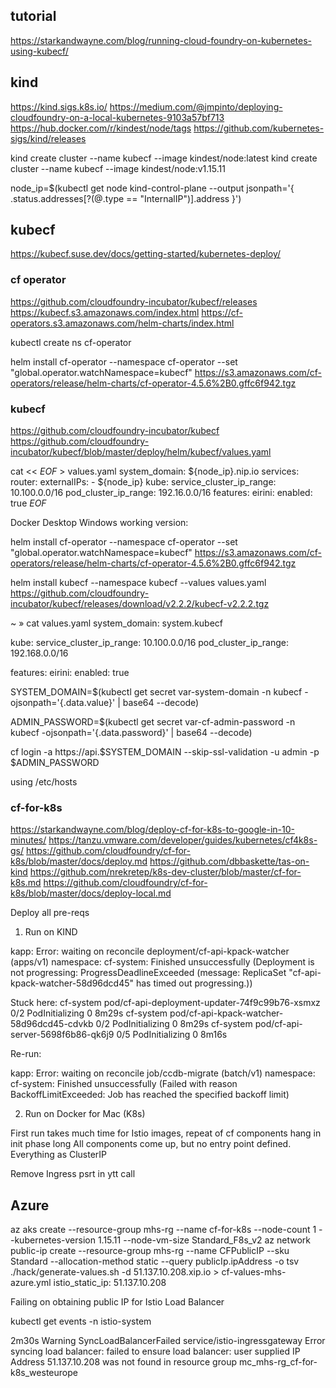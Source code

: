 ## tutorial

https://starkandwayne.com/blog/running-cloud-foundry-on-kubernetes-using-kubecf/

## kind

https://kind.sigs.k8s.io/
https://medium.com/@jmpinto/deploying-cloudfoundry-on-a-local-kubernetes-9103a57bf713
https://hub.docker.com/r/kindest/node/tags
https://github.com/kubernetes-sigs/kind/releases

kind create cluster --name kubecf --image kindest/node:latest
kind create cluster --name kubecf --image kindest/node:v1.15.11

node_ip=$(kubectl get node kind-control-plane --output jsonpath='{ .status.addresses[?(@.type == "InternalIP")].address }')


## kubecf

https://kubecf.suse.dev/docs/getting-started/kubernetes-deploy/

### cf operator

https://github.com/cloudfoundry-incubator/kubecf/releases
https://kubecf.s3.amazonaws.com/index.html
https://cf-operators.s3.amazonaws.com/helm-charts/index.html

kubectl create ns cf-operator

helm install cf-operator --namespace cf-operator --set "global.operator.watchNamespace=kubecf"     https://s3.amazonaws.com/cf-operators/release/helm-charts/cf-operator-4.5.6%2B0.gffc6f942.tgz

### kubecf

https://github.com/cloudfoundry-incubator/kubecf
https://github.com/cloudfoundry-incubator/kubecf/blob/master/deploy/helm/kubecf/values.yaml

cat << _EOF_  > values.yaml
system_domain: ${node_ip}.nip.io
services:
  router:
    externalIPs:
    - ${node_ip}
kube:
  service_cluster_ip_range: 10.100.0.0/16
  pod_cluster_ip_range: 192.16.0.0/16
features:
  eirini:
    enabled: true
_EOF_

Docker Desktop Windows working version:

helm install cf-operator --namespace cf-operator --set "global.operator.watchNamespace=kubecf" https://s3.amazonaws.com/cf-operators/release/helm-charts/cf-operator-4.5.6%2B0.gffc6f942.tgz

helm install kubecf --namespace kubecf --values values.yaml https://github.com/cloudfoundry-incubator/kubecf/releases/download/v2.2.2/kubecf-v2.2.2.tgz

~ » cat values.yaml
system_domain: system.kubecf

kube:
  service_cluster_ip_range: 10.100.0.0/16
  pod_cluster_ip_range: 192.168.0.0/16

features:
  eirini:
    enabled: true
    
  SYSTEM_DOMAIN=$(kubectl get secret var-system-domain -n kubecf -ojsonpath='{.data.value}' | base64 --decode)
  
  ADMIN_PASSWORD=$(kubectl get secret var-cf-admin-password -n kubecf -ojsonpath='{.data.password}' | base64 --decode)
  
  cf login -a https://api.$SYSTEM_DOMAIN --skip-ssl-validation -u admin -p $ADMIN_PASSWORD
  
  using /etc/hosts

### cf-for-k8s

https://starkandwayne.com/blog/deploy-cf-for-k8s-to-google-in-10-minutes/
https://tanzu.vmware.com/developer/guides/kubernetes/cf4k8s-gs/
https://github.com/cloudfoundry/cf-for-k8s/blob/master/docs/deploy.md
https://github.com/dbbaskette/tas-on-kind
https://github.com/nrekretep/k8s-dev-cluster/blob/master/cf-for-k8s.md
https://github.com/cloudfoundry/cf-for-k8s/blob/master/docs/deploy-local.md

Deploy all pre-reqs

1. Run on KIND

kapp: Error: waiting on reconcile deployment/cf-api-kpack-watcher (apps/v1) namespace: cf-system:
  Finished unsuccessfully (Deployment is not progressing: ProgressDeadlineExceeded (message: ReplicaSet "cf-api-kpack-watcher-58d96dcd45" has timed out progressing.))

Stuck here:
cf-system            pod/cf-api-deployment-updater-74f9c99b76-xsmxz   0/2     PodInitializing   0          8m29s
cf-system            pod/cf-api-kpack-watcher-58d96dcd45-cdvkb        0/2     PodInitializing   0          8m29s
cf-system            pod/cf-api-server-5698f6b86-qk6j9                0/5     PodInitializing   0          8m16s

Re-run:

kapp: Error: waiting on reconcile job/ccdb-migrate (batch/v1) namespace: cf-system:
  Finished unsuccessfully (Failed with reason BackoffLimitExceeded: Job has reached the specified backoff limit)

2. Run on Docker for Mac (K8s)

First run takes much time for Istio images, repeat of cf components hang in init phase long
All components come up, but no entry point defined. Everything as ClusterIP

Remove Ingress psrt in ytt call

## Azure

az aks create --resource-group mhs-rg --name cf-for-k8s --node-count 1 --kubernetes-version 1.15.11 --node-vm-size Standard_F8s_v2
az network public-ip create --resource-group mhs-rg --name CFPublicIP --sku Standard --allocation-method static --query publicIp.ipAddress -o tsv
./hack/generate-values.sh -d 51.137.10.208.xip.io > cf-values-mhs-azure.yml
istio_static_ip: 51.137.10.208

Failing on obtaining public IP for Istio Load Balancer

kubectl get events -n istio-system

2m30s       Warning   SyncLoadBalancerFailed         service/istio-ingressgateway                   Error syncing load balancer: failed to ensure load balancer: user supplied IP Address 51.137.10.208 was not found in resource group mc_mhs-rg_cf-for-k8s_westeurope

